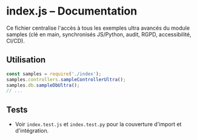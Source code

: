 # index.js – Documentation

Ce fichier centralise l'accès à tous les exemples ultra avancés du module samples (clé en main, synchronisés JS/Python, audit, RGPD, accessibilité, CI/CD).

## Utilisation
```js
const samples = require('./index');
samples.controllers.sampleControllerUltra();
samples.db.sampleDbUltra();
// ...
```

## Tests
- Voir `index.test.js` et `index.test.py` pour la couverture d'import et d'intégration.
